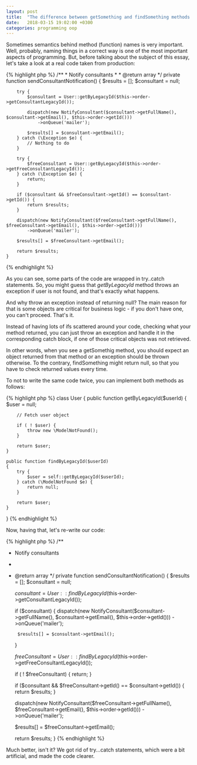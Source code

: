 ```yaml
---
layout: post
title:  "The difference between getSomething and findSomething methods in OOP"
date:   2018-03-15 19:02:00 +0300
categories: programming oop
---
```

Sometimes semantics behind method (function) names is very important. Well, probably, naming things in a correct way is one of the most important aspects of programming. But, before talking about the subject of this essay, let's take a look at a real code taken from production:

{% highlight php %}
    /**
     * Notify consultants
     *
     * @return array
     */
    private function sendConsultantNotification()
    {
        $results = [];
        $consultant = null;

        try {
            $consultant = User::getByLegacyId($this->order->getConsultantLegacyId());

            dispatch(new NotifyConsultant($consultant->getFullName(), $consultant->getEmail(), $this->order->getId()))
                ->onQueue('mailer');

            $results[] = $consultant->getEmail();
        } catch (\Exception $e) {
            // Nothing to do
        }

        try {
            $freeConsultant = User::getByLegacyId($this->order->getFreeConsultantLegacyId());
        } catch (\Exception $e) {
            return;
        }

        if ($consultant && $freeConsultant->getId() == $consultant->getId()) {
            return $results;
        }

        dispatch(new NotifyConsultant($freeConsultant->getFullName(), $freeConsultant->getEmail(), $this->order->getId()))
            ->onQueue('mailer');

        $results[] = $freeConsultant->getEmail();

        return $results;
    }
{% endhighlight %}

As you can see, some parts of the code are wrapped in try..catch statements. So, you might guess that *getByLegacyId* method throws an exception if user is not found, and that's exactly what happens.

And why throw an exception instead of returning null? The main reason for that is some objects are critical for business logic  - if you don't have one, you can't proceed. That's it.

Instead of having lots of ifs scattered around your code, checking what your method returned, you can just throw an exception and handle it in the corresponding catch block, if one of those critical objects was not retrieved.

In other words, when you see a getSomethig method, you should expect an object returned from that method or an exception should be thrown otherwise. To the contrary, findSomething might return null, so that you have to check returned values every time.

To not to write the same code twice, you can implement both methods as follows:

{% highlight php %}
class User
{
    public function getByLegacyId($userId)
    {
        $user = null;

        // Fetch user object

        if ( ! $user) {
            throw new \ModelNotFound();
        }

        return $user;
    }

    public function findByLegacyId($userId)
    {
        try {
            $user = self::getByLegacyId($userId);
        } catch (\ModelNotFound $e) {
            return null;
        }

        return $user;
    }
}
{% endhighlight %}

Now, having that, let's re-write our code:

{% highlight php %}
/**
 * Notify consultants
 *
 * @return array
 */
private function sendConsultantNotification()
{
    $results = [];
    $consultant = null;

    $consultant = User::findByLegacyId($this->order->getConsultantLegacyId());

    if ($consultant) {
        dispatch(new NotifyConsultant($consultant->getFullName(), $consultant->getEmail(), $this->order->getId()))
            ->onQueue('mailer');

        $results[] = $consultant->getEmail();
    }

    $freeConsultant = User::findByLegacyId($this->order->getFreeConsultantLegacyId());

    if ( ! $freeConsultant) {
        return;
    }

    if ($consultant && $freeConsultant->getId() == $consultant->getId()) {
        return $results;
    }

    dispatch(new NotifyConsultant($freeConsultant->getFullName(), $freeConsultant->getEmail(), $this->order->getId()))
        ->onQueue('mailer');

    $results[] = $freeConsultant->getEmail();

    return $results;
}
{% endhighlight %}

Much better, isn't it? We got rid of try...catch statements, which were a bit artificial, and made the code clearer.

